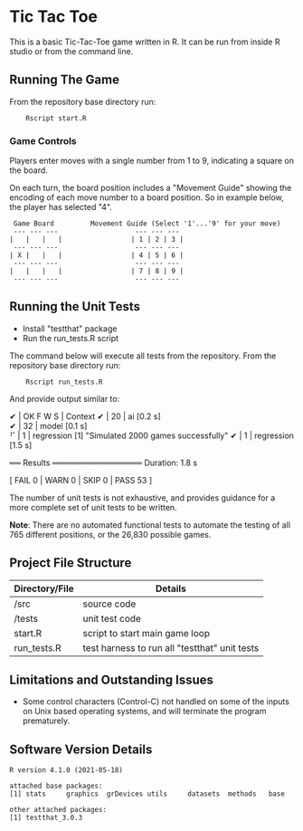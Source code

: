 # Tic Tac Toe

This is a basic Tic-Tac-Toe game written in R. It can be run from inside R studio or from the command
line.



## Running The Game

From the repository base directory run:

        Rscript start.R 


### Game Controls

Players enter moves with a single number from 1 to 9, indicating a square on the board.

On each turn, the board position includes a "Movement Guide" showing the encoding of each move number to a board
position. So in example below, the player has selected "4".


     Game Board         Movement Guide (Select '1'...'9' for your move)
     --- --- ---                   --- --- ---
    |   |   |   |                 | 1 | 2 | 3 |
     --- --- ---                   --- --- ---
    | X |   |   |                 | 4 | 5 | 6 |
     --- --- ---                   --- --- ---
    |   |   |   |                 | 7 | 8 | 9 |
     --- --- ---                   --- --- ---



## Running the Unit Tests

* Install "testthat" package
* Run the run_tests.R script

The command below will execute all tests from the repository. From the repository base directory run:

        Rscript run_tests.R 


And provide output similar to:

✔ |  OK F W S | Context
✔ |  20       | ai [0.2 s]                                                                               
✔ |  32       | model [0.1 s]                                                                            
⠋ |   1       | regression                                                                               [1] "Simulated 2000 games successfully"
✔ |   1       | regression [1.5 s]

══ Results ════════════════
Duration: 1.8 s

[ FAIL 0 | WARN 0 | SKIP 0 | PASS 53 ]

The number of unit tests is not exhaustive, and provides guidance for a more complete set of unit
tests to be written.

**Note**: There are no automated functional tests to automate the testing of all 765 different positions, or
the 26,830 possible games.

## Project File Structure


| Directory/File | Details |
|----------|-------------------------------|
| /src | source code |
| /tests | unit test code |
| start.R | script to start main game loop |
| run_tests.R | test harness to run all "testthat" unit tests |


## Limitations and Outstanding Issues

* Some control characters (Control-C) not handled on some of the inputs on Unix based operating systems, and will terminate the program prematurely.

## Software Version Details

    R version 4.1.0 (2021-05-18)
 
    attached base packages:
    [1] stats     graphics  grDevices utils     datasets  methods   base
    
    other attached packages:
    [1] testthat_3.0.3
